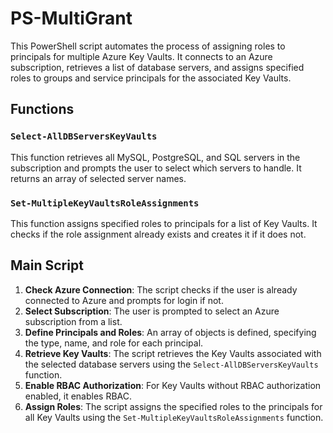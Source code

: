 # PS-MultiGrant

This PowerShell script automates the process of assigning roles to principals for multiple Azure Key Vaults. It connects to an Azure subscription, retrieves a list of database servers, and assigns specified roles to groups and service principals for the associated Key Vaults.

## Functions

### `Select-AllDBServersKeyVaults`

This function retrieves all MySQL, PostgreSQL, and SQL servers in the subscription and prompts the user to select which servers to handle. It returns an array of selected server names.

### `Set-MultipleKeyVaultsRoleAssignments`

This function assigns specified roles to principals for a list of Key Vaults. It checks if the role assignment already exists and creates it if it does not.

## Main Script

1. **Check Azure Connection**: The script checks if the user is already connected to Azure and prompts for login if not.
2. **Select Subscription**: The user is prompted to select an Azure subscription from a list.
3. **Define Principals and Roles**: An array of objects is defined, specifying the type, name, and role for each principal.
4. **Retrieve Key Vaults**: The script retrieves the Key Vaults associated with the selected database servers using the `Select-AllDBServersKeyVaults` function.
5. **Enable RBAC Authorization**: For Key Vaults without RBAC authorization enabled, it enables RBAC.
6. **Assign Roles**: The script assigns the specified roles to the principals for all Key Vaults using the `Set-MultipleKeyVaultsRoleAssignments` function.
